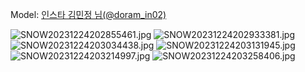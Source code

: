 ﻿---
dddd: 2023.12.17 서코
nickname: 김민정
sns_type: insta
sns_id: doram_in02
---

<a name="doram_in02"></a>
Model: <a href="https://www.instagram.com/doram_in02" target="_blank">인스타 김민정 님(@doram_in02)</a>

![SNOW20231224202855461.jpg](/assets/img/2023/12-17/SNOW20231224202855461.jpg)
![SNOW20231224202933381.jpg](/assets/img/2023/12-17/SNOW20231224202933381.jpg)
![SNOW20231224203034438.jpg](/assets/img/2023/12-17/SNOW20231224203034438.jpg)
![SNOW20231224203131945.jpg](/assets/img/2023/12-17/SNOW20231224203131945.jpg)
![SNOW20231224203214997.jpg](/assets/img/2023/12-17/SNOW20231224203214997.jpg)
![SNOW20231224203258406.jpg](/assets/img/2023/12-17/SNOW20231224203258406.jpg)